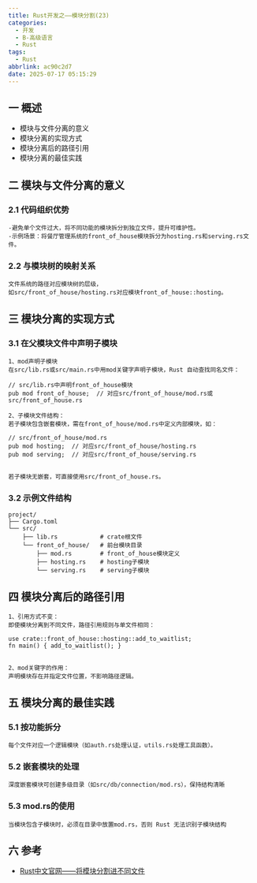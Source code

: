 ```yaml
---
title: Rust开发之——模块分割(23)
categories:
  - 开发
  - B-高级语言
  - Rust
tags:
  - Rust
abbrlink: ac90c2d7
date: 2025-07-17 05:15:29
---
```

## 一 概述

* 模块与文件分离的意义
* 模块分离的实现方式
* 模块分离后的路径引用
* 模块分离的最佳实践

<!--more-->

## 二 模块与文件分离的意义

### 2.1 代码组织优势

```
-避免单个文件过大，将不同功能的模块拆分到独立文件，提升可维护性。
-示例场景：将餐厅管理系统的front_of_house模块拆分为hosting.rs和serving.rs文件。
```

### 2.2 与模块树的映射关系

```
文件系统的路径对应模块树的层级，
如src/front_of_house/hosting.rs对应模块front_of_house::hosting。
```

## 三 模块分离的实现方式

### 3.1 在父模块文件中声明子模块

```
1、mod声明子模块
在src/lib.rs或src/main.rs中用mod关键字声明子模块，Rust 自动查找同名文件：

// src/lib.rs中声明front_of_house模块
pub mod front_of_house;  // 对应src/front_of_house/mod.rs或src/front_of_house.rs

2、子模块文件结构：
若子模块包含嵌套模块，需在front_of_house/mod.rs中定义内部模块，如：

// src/front_of_house/mod.rs
pub mod hosting;  // 对应src/front_of_house/hosting.rs
pub mod serving;  // 对应src/front_of_house/serving.rs


若子模块无嵌套，可直接使用src/front_of_house.rs。
```

### 3.2 示例文件结构

```
project/
├── Cargo.toml
└── src/
    ├── lib.rs            # crate根文件
    └── front_of_house/   # 前台模块目录
        ├── mod.rs        # front_of_house模块定义
        ├── hosting.rs    # hosting子模块
        └── serving.rs    # serving子模块
```

## 四 模块分离后的路径引用

```
1、引用方式不变：
即使模块分离到不同文件，路径引用规则与单文件相同：

use crate::front_of_house::hosting::add_to_waitlist;
fn main() { add_to_waitlist(); }


2、mod关键字的作用：
声明模块存在并指定文件位置，不影响路径逻辑。
```

## 五 模块分离的最佳实践

### 5.1 按功能拆分

```
每个文件对应一个逻辑模块（如auth.rs处理认证，utils.rs处理工具函数）。
```

### 5.2 嵌套模块的处理

```
深度嵌套模块可创建多级目录（如src/db/connection/mod.rs），保持结构清晰
```

### 5.3 mod.rs的使用

```
当模块包含子模块时，必须在目录中放置mod.rs，否则 Rust 无法识别子模块结构
```

## 六 参考

* [Rust中文官网——将模块分割进不同文件](https://rust.bootcss.com/ch07-05-separating-modules-into-different-files.html)